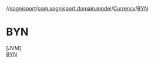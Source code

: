 //[sognisport](../../../../index.md)/[com.sognisport.domain.model](../../index.md)/[Currency](../index.md)/[BYN](index.md)

# BYN

[JVM]\
[BYN](index.md)

